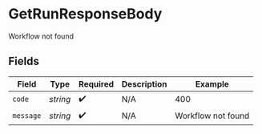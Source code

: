 # GetRunResponseBody

Workflow not found


## Fields

| Field              | Type               | Required           | Description        | Example            |
| ------------------ | ------------------ | ------------------ | ------------------ | ------------------ |
| `code`             | *string*           | :heavy_check_mark: | N/A                | 400                |
| `message`          | *string*           | :heavy_check_mark: | N/A                | Workflow not found |
